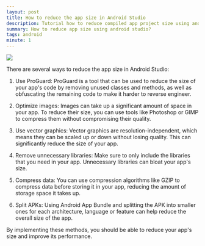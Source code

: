 ```yaml
---
layout: post
title: How to reduce the app size in Android Studio
description: Tutorial how to reduce compiled app project size using android studio
summary: How to reduce app size using android studio?
tags: android
minute: 1
---
```

![](https://www.freecodecamp.org/news/content/images/size/w300/2020/08/android.png)

There are several ways to reduce the app size in Android Studio:

1. Use ProGuard: ProGuard is a tool that can be used to reduce the size of your app's code by removing unused classes and methods, as well as obfuscating the remaining code to make it harder to reverse engineer.

2. Optimize images: Images can take up a significant amount of space in your app. To reduce their size, you can use tools like Photoshop or GIMP to compress them without compromising their quality.

3. Use vector graphics: Vector graphics are resolution-independent, which means they can be scaled up or down without losing quality. This can significantly reduce the size of your app.

4. Remove unnecessary libraries: Make sure to only include the libraries that you need in your app. Unnecessary libraries can bloat your app's size.

5. Compress data: You can use compression algorithms like GZIP to compress data before storing it in your app, reducing the amount of storage space it takes up.

6. Split APKs: Using Android App Bundle and splitting the APK into smaller ones for each architecture, language or feature can help reduce the overall size of the app.

By implementing these methods, you should be able to reduce your app's size and improve its performance.
